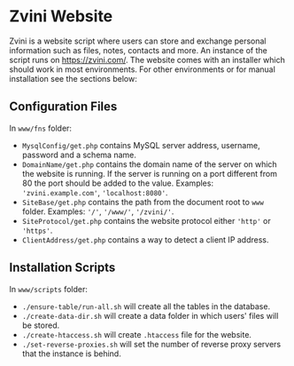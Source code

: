 Zvini Website
=============

Zvini is a website script where users can store and exchange
personal information such as files, notes, contacts and more.
An instance of the script runs on https://zvini.com/.
The website comes with an installer which should work in most environments.
For other environments or for manual installation see the sections below:

Configuration Files
-------------------
In `www/fns` folder:

* `MysqlConfig/get.php` contains MySQL server address,
username, password and a schema name.
* `DomainName/get.php` contains the domain name of the server on which
the website is running. If the server is running on a port different
from 80 the port should be added to the value. Examples:
`'zvini.example.com'`, `'localhost:8080'`.
* `SiteBase/get.php` contains the path from the document
root to `www` folder. Examples: `'/'`, `'/www/'`, `'/zvini/'`.
* `SiteProtocol/get.php` contains the website
protocol either `'http'` or `'https'`.
* `ClientAddress/get.php` contains a way to detect a client IP address.

Installation Scripts
--------------------
In `www/scripts` folder:
* `./ensure-table/run-all.sh` will create all the tables in the database.
* `./create-data-dir.sh` will create a data folder
in which users' files will be stored.
* `./create-htaccess.sh` will create `.htaccess` file for the website.
* `./set-reverse-proxies.sh` will set the number of
reverse proxy servers that the instance is behind.
